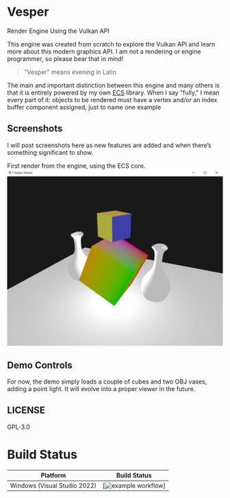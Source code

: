 # Vesper
Render Engine Using the Vulkan API

This engine was created from scratch to explore the Vulkan API and learn more about this modern graphics API. I am not a rendering or engine programmer, so please bear that in mind!

> "Vesper" means evening in Latin

The main and important distinction between this engine and many others is that it is entirely powered by my own [ECS](https://github.com/KabalMcBlade/ECS-API) library. 
When I say "fully," I mean every part of it: objects to be rendered must have a vertex and/or an index buffer component assigned, just to name one example


## Screenshots

I will post screenshots here as new features are added and when there’s something significant to show.


First render from the engine, using the ECS core.
<img src="./Screenshots/first.png">


## Demo Controls

For now, the demo simply loads a couple of cubes and two OBJ vases, adding a point light. 
It will evolve into a proper viewer in the future.


## LICENSE

GPL-3.0


# Build Status

| Platform | Build Status |
|:--------:|:------------:|
| Windows (Visual Studio 2022) | [![example workflow](https://github.comKabalMcBlade/Vesper/actions/workflows/msbuild.yml/badge.svg)] |
